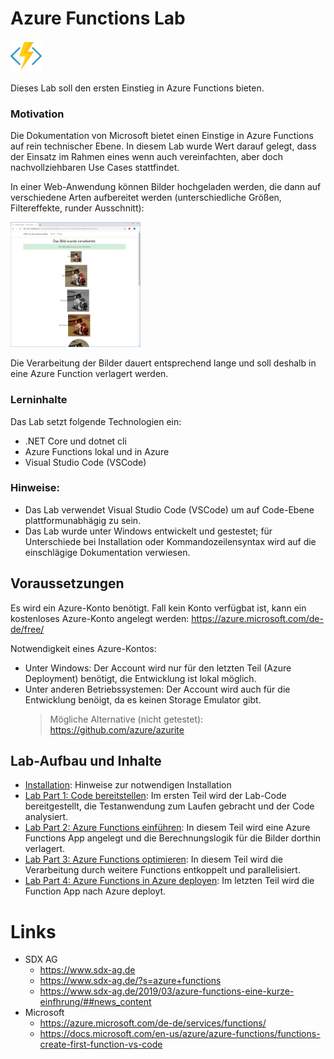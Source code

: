 # Azure Functions Lab 

[![af.png](images/af.png)](app1.png)

Dieses Lab soll den ersten Einstieg in Azure Functions bieten.

### Motivation
Die Dokumentation von Microsoft bietet einen Einstige in Azure Functions auf rein technischer Ebene. In diesem Lab wurde Wert darauf gelegt, dass der Einsatz im Rahmen eines wenn auch vereinfachten, aber doch nachvollziehbaren Use Cases stattfindet.

In einer Web-Anwendung können Bilder hochgeladen werden, die dann auf verschiedene Arten aufbereitet werden (unterschiedliche Größen, Filtereffekte, runder Ausschnitt):

[![app2.png](images/app2.png)](app1.png)

Die Verarbeitung der Bilder dauert entsprechend lange und soll deshalb in eine Azure Function verlagert werden.


### Lerninhalte

Das Lab setzt folgende Technologien ein:
* .NET Core und dotnet cli
* Azure Functions lokal und in Azure 
* Visual Studio Code (VSCode)


### Hinweise:

* Das Lab verwendet Visual Studio Code (VSCode) um auf Code-Ebene plattformunabhägig zu sein. 
* Das Lab wurde unter Windows entwickelt und gestestet; für Unterschiede bei Installation oder Kommandozeilensyntax wird auf die einschlägige Dokumentation verwiesen. 


## Voraussetzungen

Es wird ein Azure-Konto benötigt. Fall kein Konto verfügbat ist, kann ein kostenloses Azure-Konto angelegt werden: https://azure.microsoft.com/de-de/free/

Notwendigkeit eines Azure-Kontos:

* Unter Windows: Der Account wird nur für den letzten Teil (Azure Deployment) benötigt, die Entwicklung ist lokal möglich.
* Unter anderen Betriebssystemen: Der Account wird auch für die Entwicklung benöigt, da es keinen Storage Emulator gibt.
	>Mögliche Alternative (nicht getestet): https://github.com/azure/azurite


## Lab-Aufbau und Inhalte

* [Installation](lab1-installation.md): Hinweise zur notwendigen Installation
* [Lab Part 1: Code bereitstellen](lab1-part1.md): Im ersten Teil wird der Lab-Code bereitgestellt, die Testanwendung zum Laufen gebracht und der Code analysiert.
* [Lab Part 2: Azure Functions einführen](lab1-part2.md): In diesem Teil wird eine Azure Functions App angelegt und die Berechnungslogik für die Bilder dorthin verlagert. 
* [Lab Part 3: Azure Functions optimieren](lab1-part3.md): In diesem Teil wird die Verarbeitung durch weitere Functions entkoppelt und parallelisiert.
* [Lab Part 4: Azure Functions in Azure deployen](lab1-part4.md): Im letzten Teil wird die Function App nach Azure deployt.



# Links
* SDX AG
	* https://www.sdx-ag.de
	* https://www.sdx-ag.de/?s=azure+functions
	* https://www.sdx-ag.de/2019/03/azure-functions-eine-kurze-einfhrung/##news_content
* Microsoft
	* https://azure.microsoft.com/de-de/services/functions/
	* https://docs.microsoft.com/en-us/azure/azure-functions/functions-create-first-function-vs-code


